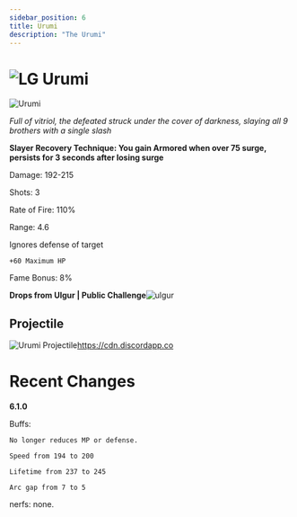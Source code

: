 ```yaml
---
sidebar_position: 6
title: Urumi
description: "The Urumi"
---
```


# ![LG](https://cdn.discordapp.com/attachments/1026159786313650256/1045193424116133948/Legendary_Bag.png) Urumi

![Urumi](https://vwiki.valorserver.com/api/item/picture/Urumi)

<i>Full of vitriol, the defeated struck under the cover of darkness, slaying all 9 brothers with a single slash</i>

**Slayer Recovery Technique: You gain Armored when over 75 surge, persists for 3 seconds after losing surge**

Damage: 192-215

Shots: 3

Rate of Fire: 110%

Range: 4.6

Ignores defense of target

    +60 Maximum HP

Fame Bonus: 8%

**Drops from Ulgur | Public Challenge**![ulgur](https://cdn.discordapp.com/attachments/1107378591026655272/1108664101594464256/triangle_3.png)

## Projectile

![Urumi Projectile](https://cdn.discordapp.com/attachments/1160376179996496013/1170803383611969666/urumi.gif?ex=6591bd9f&is=657f489f&hm=03276a9e60c2111579ca2e553e8557e9b0d67adb241358b71f70b26b0e1af3f6&)https://cdn.discordapp.co

# Recent Changes
**6.1.0**

Buffs:

    No longer reduces MP or defense.

    Speed from 194 to 200

    Lifetime from 237 to 245

    Arc gap from 7 to 5

nerfs: none.
